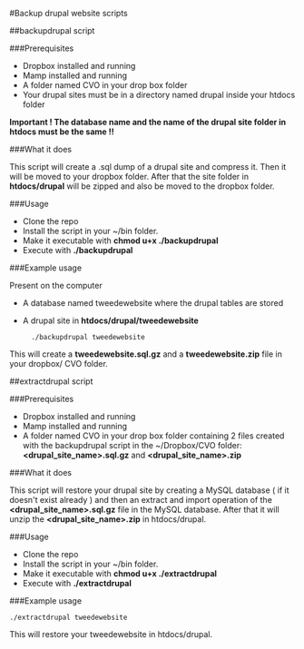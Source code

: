 #Backup drupal website scripts

##backupdrupal script

###Prerequisites

* Dropbox installed and running
* Mamp installed and running
* A folder named CVO in your drop box folder
* Your drupal sites must be in a directory named drupal inside your htdocs folder

**Important ! The database name and the name of the drupal site folder in htdocs must be the same !!**

###What it does

This script will create a .sql dump of a drupal site and compress it. Then it will be moved to your dropbox folder. After that the site folder in **htdocs/drupal** will be zipped and also be moved to the dropbox folder.

###Usage

* Clone the repo
* Install the script in your ~/bin folder.
* Make it executable with **chmod u+x ./backupdrupal**
* Execute with **./backupdrupal <sitename>**

###Example usage

Present on the computer

* A database named tweedewebsite where the drupal tables are stored
* A drupal site in **htdocs/drupal/tweedewebsite**


		./backupdrupal tweedewebsite

This will create a **tweedewebsite.sql.gz** and a **tweedewebsite.zip** file in your dropbox/ CVO folder.

##extractdrupal script

###Prerequisites

* Dropbox installed and running
* Mamp installed and running
* A folder named CVO in your drop box folder containing 2 files created with the backupdrupal script in the ~/Dropbox/CVO folder: **<drupal_site_name>.sql.gz** and **<drupal_site_name>.zip**

###What it does

This script will restore your drupal site by creating a MySQL database ( if it doesn't exist already ) and then an extract and import operation of the **<drupal_site_name>.sql.gz** file in the MySQL database. After that it will unzip the **<drupal_site_name>.zip** in htdocs/drupal.

###Usage

* Clone the repo
* Install the script in your ~/bin folder.
* Make it executable with **chmod u+x ./extractdrupal**
* Execute with **./extractdrupal <sitename>**

###Example usage

	./extractdrupal tweedewebsite

This will restore your tweedewebsite in htdocs/drupal.
